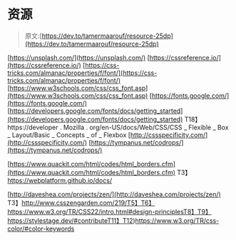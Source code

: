 # 资源

> 原文:[https://dev.to/tamermaarouf/resource-25dp](https://dev.to/tamermaarouf/resource-25dp)

[https://unsplash.com/](https://unsplash.com/)
[https://cssreference.io/](https://cssreference.io/)
[https://css-tricks.com/almanac/properties/f/font/](https://css-tricks.com/almanac/properties/f/font/)
[https://www.w3schools.com/css/css_font.asp](https://www.w3schools.com/css/css_font.asp)
[https://fonts.google.com/](https://fonts.google.com/)
[https://developers.google.com/fonts/docs/getting_started](https://developers.google.com/fonts/docs/getting_started)
T18】https://developer . Mozilla . org/en-US/docs/Web/CSS/CSS _ Flexible _ Box _ Layout/Basic _ Concepts _ of _ Flexbox
[http://cssspecificity.com/](http://cssspecificity.com/)
[https://tympanus.net/codrops/](https://tympanus.net/codrops/)

[https://www.quackit.com/html/codes/html_borders.cfm](https://www.quackit.com/html/codes/html_borders.cfm)
T3】https://webplatform.github.io/docs/

[http://daveshea.com/projects/zen/](http://daveshea.com/projects/zen/)
T3】http://www.csszengarden.com/219/T5】T6】https://www.w3.org/TR/CSS22/intro.html#design-principlesT8】T9】https://stylestage.dev/#contributeT11】T12)https://www.w3.org/TR/css-color/#color-keywords
